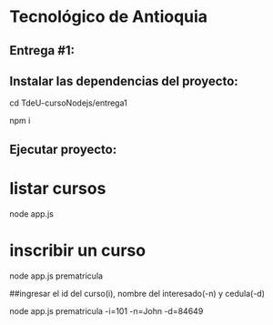Tecnológico de Antioquia
=================
## Entrega #1:

## Instalar las dependencias del proyecto:

cd TdeU-cursoNodejs/entrega1

npm i


## Ejecutar proyecto:

# listar cursos
node app.js
# inscribir un curso
node app.js prematricula

##ingresar el id del curso(i), nombre del interesado(-n) y cedula(-d)

node app.js prematricula -i=101 -n=John -d=84649
